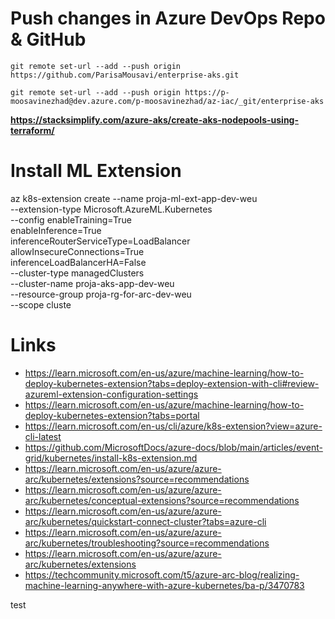 # Push changes in Azure DevOps Repo & GitHub
```
git remote set-url --add --push origin https://github.com/ParisaMousavi/enterprise-aks.git

git remote set-url --add --push origin https://p-moosavinezhad@dev.azure.com/p-moosavinezhad/az-iac/_git/enterprise-aks
```

**https://stacksimplify.com/azure-aks/create-aks-nodepools-using-terraform/**

# Install ML Extension
az k8s-extension create --name proja-ml-ext-app-dev-weu \
                        --extension-type Microsoft.AzureML.Kubernetes \
                        --config enableTraining=True \
                        enableInference=True \
                        inferenceRouterServiceType=LoadBalancer \
                        allowInsecureConnections=True \
                        inferenceLoadBalancerHA=False \
                        --cluster-type managedClusters \
                        --cluster-name proja-aks-app-dev-weu \
                        --resource-group proja-rg-for-arc-dev-weu \
                        --scope cluste

# Links
- https://learn.microsoft.com/en-us/azure/machine-learning/how-to-deploy-kubernetes-extension?tabs=deploy-extension-with-cli#review-azureml-extension-configuration-settings
- https://learn.microsoft.com/en-us/azure/machine-learning/how-to-deploy-kubernetes-extension?tabs=portal
- https://learn.microsoft.com/en-us/cli/azure/k8s-extension?view=azure-cli-latest
- https://github.com/MicrosoftDocs/azure-docs/blob/main/articles/event-grid/kubernetes/install-k8s-extension.md
- https://learn.microsoft.com/en-us/azure/azure-arc/kubernetes/extensions?source=recommendations
- https://learn.microsoft.com/en-us/azure/azure-arc/kubernetes/conceptual-extensions?source=recommendations
- https://learn.microsoft.com/en-us/azure/azure-arc/kubernetes/quickstart-connect-cluster?tabs=azure-cli
- https://learn.microsoft.com/en-us/azure/azure-arc/kubernetes/troubleshooting?source=recommendations
- https://learn.microsoft.com/en-us/azure/azure-arc/kubernetes/extensions
- https://techcommunity.microsoft.com/t5/azure-arc-blog/realizing-machine-learning-anywhere-with-azure-kubernetes/ba-p/3470783

test